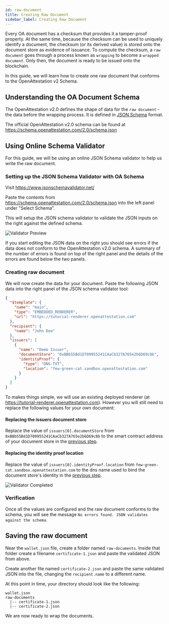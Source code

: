 ```yaml
---
id: raw-document
title: Creating Raw Document
sidebar_label: Creating Raw Document
---
```


Every OA document has a checksum that provides it a tamper-proof property. At the same time, because the checksum can be used to uniquely identify a document, the checksum (or its derived value) is stored onto the document store as evidence of issuance. To compute the checksum, a `raw document` goes through a process known as `wrapping` to become a `wrapped document`. Only then, the document is ready to be issued onto the blockchain.

In this guide, we will learn how to create one raw document that conforms to the OpenAttestation v2 Schema.

## Understanding the OA Document Schema

The OpenAttestation v2.0 defines the shape of data for the `raw document` - the data before the wrapping process. It is defined in [JSON Schema](https://json-schema.org/) format.

The official OpenAttestation v2.0 schema can be found at https://schema.openattestation.com/2.0/schema.json

## Using Online Schema Validator

For this guide, we will be using an online JSON Schema validator to help us write the raw document.

### Setting up the JSON Schema Validator with OA Schema

Visit https://www.jsonschemavalidator.net/

Paste the contents from https://schema.openattestation.com/2.0/schema.json into the left panel under "Select Schema".

This will setup the JSON schema validator to validate the JSON inputs on the right against the defined schema.

![Validator Preview](/docs/integrator-section/verifiable-document/ethereum/document-data/validator-preview.png)

If you start editing the JSON data on the right you should see errors if the data does not conform to the OpenAttestation v2.0 schema. A summary of the number of errors is found on top of the right panel and the details of the errors are found below the two panels.

### Creating raw document

We will now create the data for your document. Paste the following JSON data into the right panel of the JSON schema validator tool:

```json
{
  "$template": {
    "name": "main",
    "type": "EMBEDDED_RENDERER",
    "url": "https://tutorial-renderer.openattestation.com"
  },
  "recipient": {
    "name": "John Doe"
  },
  "issuers": [
    {
      "name": "Demo Issuer",
      "documentStore": "0xBBb55Bd1D709955241CAaCb327A765e2b6D69c8b",
      "identityProof": {
        "type": "DNS-TXT",
        "location": "few-green-cat.sandbox.openattestation.com"
      }
    }
  ]
}
```

To makes things simple, we will use an existing deployed renderer (at https://tutorial-renderer.openattestation.com). However you will still need to replace the following values for your own document:

#### Replacing the issuers document store

Replace the value of `issuers[0].documentStore` from `0xBBb55Bd1D709955241CAaCb327A765e2b6D69c8b` to the smart contract address of your document store in the [previous step](/docs/integrator-section/verifiable-document/ethereum/document-store).

#### Replacing the identity proof location

Replace the value of `issuers[0].identityProof.location` from `few-green-cat.sandbox.openattestation.com` to the dns name used to bind the document store's identity in the [previous step](/docs/integrator-section/verifiable-document/ethereum/dns-proof).

![Validator Completed](/docs/integrator-section/verifiable-document/ethereum/document-data/validator-completed.png)


### Verification
Once all the values are configured and the raw document conforms to the schema, you will see the message `No errors found. JSON validates against the schema`.

## Saving the raw document

Near the `wallet.json` file, create a folder named `raw-documents`. Inside that folder create a filename `certificate-1.json` and paste the validated JSON from above.

Create another file named `certificate-2.json` and paste the same validated JSON into the file, changing the `recipient.name` to a different name.

At this point in time, your directory should look like the following:

```text
wallet.json
raw-documents
  |-- certificate-1.json
  |-- certificate-2.json
```

We are now ready to wrap the documents.
